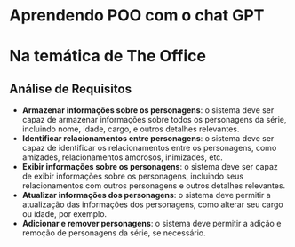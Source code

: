 #  Aprendendo POO com o chat GPT

# Na temática de The Office

## Análise de Requisitos

- **Armazenar informações sobre os personagens**: o sistema deve ser capaz de armazenar informações sobre todos os personagens da série, incluindo nome, idade, cargo, e outros detalhes relevantes.
- **Identificar relacionamentos entre personagens**: o sistema deve ser capaz de identificar os relacionamentos entre os personagens, como amizades, relacionamentos amorosos, inimizades, etc.
- **Exibir informações sobre os personagens**: o sistema deve ser capaz de exibir informações sobre os personagens, incluindo seus relacionamentos com outros personagens e outros detalhes relevantes.
- **Atualizar informações dos personagens**: o sistema deve permitir a atualização das informações dos personagens, como alterar seu cargo ou idade, por exemplo.
- **Adicionar e remover personagens**: o sistema deve permitir a adição e remoção de personagens da série, se necessário.